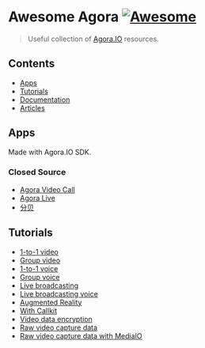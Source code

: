 # Awesome Agora [![Awesome](https://awesome.re/badge.svg)](https://awesome.re)

> Useful collection of [Agora.IO](https://www.agora.io) resources.

## Contents

- [Apps](#apps)
- [Tutorials](#tutorials)
- [Documentation](#documentation)
- [Articles](#articles)

## Apps

Made with Agora.IO SDK.

### Closed Source
- [Agora Video Call](https://videocall.agora.io)
- [Agora Live](https://docs.agora.io/en/Agora%20Platform/downloads)
- [分贝](https://docs.agora.io/en/Agora%20Platform/downloads)

## Tutorials
- [1-to-1 video](https://github.com/AgoraIO/Basic-Video-Call/tree/master/One-to-One-Video)
- [Group video](https://github.com/AgoraIO/Basic-Video-Call/tree/master/Group-Video)
- [1-to-1 voice](https://github.com/AgoraIO/Basic-Audio-Call/tree/master/One-to-One-Voice)
- [Group voice](https://github.com/AgoraIO/Basic-Audio-Call/tree/master/Group-Voice-Call)
- [Live broadcasting](https://github.com/AgoraIO/Basic-Video-Broadcasting)
- [Live broadcasting voice](https://github.com/AgoraIO/Basic-Audio-Broadcasting)
- [Augmented Reality](https://github.com/AgoraIO/Advanced-Video/tree/master/Augmented-Reality)
- [With Callkit](https://github.com/AgoraIO/Advanced-Video/tree/master/Calling-Interface/Agora-RTC-With-CallKit)
- [Video data encryption](https://github.com/AgoraIO/Advanced-Video/tree/master/Customized-Encryption)
- [Raw video capture data](https://github.com/AgoraIO/Advanced-Video/tree/master/Capture-Raw-Video-Data)
- [Raw video capture data with MediaIO](https://github.com/AgoraIO/Advanced-Video/tree/master/Capture-Raw-Video-Data)
